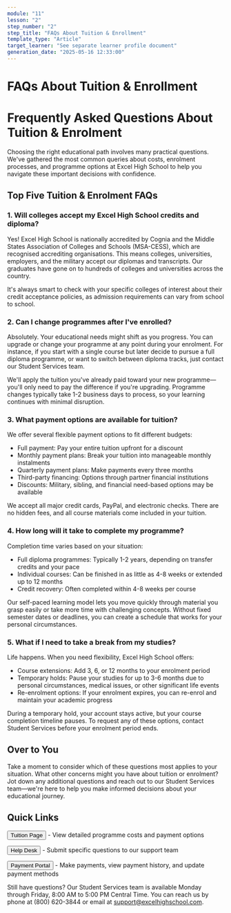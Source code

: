 ```yaml
---
module: "11"
lesson: "2"
step_number: "2"
step_title: "FAQs About Tuition & Enrollment"
template_type: "Article"
target_learner: "See separate learner profile document"
generation_date: "2025-05-16 12:33:00"
---
```


# FAQs About Tuition & Enrollment

# Frequently Asked Questions About Tuition & Enrolment

Choosing the right educational path involves many practical questions. We've gathered the most common queries about costs, enrolment processes, and programme options at Excel High School to help you navigate these important decisions with confidence.

## Top Five Tuition & Enrolment FAQs

### 1. Will colleges accept my Excel High School credits and diploma?

Yes! Excel High School is nationally accredited by Cognia and the Middle States Association of Colleges and Schools (MSA-CESS), which are recognised accrediting organisations. This means colleges, universities, employers, and the military accept our diplomas and transcripts. Our graduates have gone on to hundreds of colleges and universities across the country.

It's always smart to check with your specific colleges of interest about their credit acceptance policies, as admission requirements can vary from school to school.

### 2. Can I change programmes after I've enrolled?

Absolutely. Your educational needs might shift as you progress. You can upgrade or change your programme at any point during your enrolment. For instance, if you start with a single course but later decide to pursue a full diploma programme, or want to switch between diploma tracks, just contact our Student Services team.

We'll apply the tuition you've already paid toward your new programme—you'll only need to pay the difference if you're upgrading. Programme changes typically take 1-2 business days to process, so your learning continues with minimal disruption.

### 3. What payment options are available for tuition?

We offer several flexible payment options to fit different budgets:
- Full payment: Pay your entire tuition upfront for a discount
- Monthly payment plans: Break your tuition into manageable monthly instalments
- Quarterly payment plans: Make payments every three months
- Third-party financing: Options through partner financial institutions
- Discounts: Military, sibling, and financial need-based options may be available

We accept all major credit cards, PayPal, and electronic checks. There are no hidden fees, and all course materials come included in your tuition.

### 4. How long will it take to complete my programme?

Completion time varies based on your situation:
- Full diploma programmes: Typically 1-2 years, depending on transfer credits and your pace
- Individual courses: Can be finished in as little as 4-8 weeks or extended up to 12 months
- Credit recovery: Often completed within 4-8 weeks per course

Our self-paced learning model lets you move quickly through material you grasp easily or take more time with challenging concepts. Without fixed semester dates or deadlines, you can create a schedule that works for your personal circumstances.

### 5. What if I need to take a break from my studies?

Life happens. When you need flexibility, Excel High School offers:
- Course extensions: Add 3, 6, or 12 months to your enrolment period
- Temporary holds: Pause your studies for up to 3-6 months due to personal circumstances, medical issues, or other significant life events
- Re-enrolment options: If your enrolment expires, you can re-enrol and maintain your academic progress

During a temporary hold, your account stays active, but your course completion timeline pauses. To request any of these options, contact Student Services before your enrolment period ends.

## Over to You

Take a moment to consider which of these questions most applies to your situation. What other concerns might you have about tuition or enrolment? Jot down any additional questions and reach out to our Student Services team—we're here to help you make informed decisions about your educational journey.

## Quick Links

[<button>Tuition Page</button>](https://www.excelhighschool.com/tuition) - View detailed programme costs and payment options

[<button>Help Desk</button>](https://www.excelhighschool.com/help) - Submit specific questions to our support team

[<button>Payment Portal</button>](https://www.excelhighschool.com/payments) - Make payments, view payment history, and update payment methods

Still have questions? Our Student Services team is available Monday through Friday, 8:00 AM to 5:00 PM Central Time. You can reach us by phone at (800) 620-3844 or email at support@excelhighschool.com.